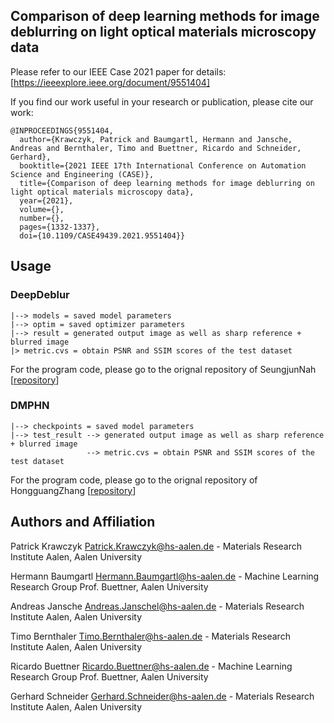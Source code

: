 ## Comparison of deep learning methods for image deblurring on light optical materials microscopy data

Please refer to our IEEE Case 2021 paper for details: [https://ieeexplore.ieee.org/document/9551404]

If you find our work useful in your research or publication, please cite our work:
```
@INPROCEEDINGS{9551404,
  author={Krawczyk, Patrick and Baumgartl, Hermann and Jansche, Andreas and Bernthaler, Timo and Buettner, Ricardo and Schneider, Gerhard},
  booktitle={2021 IEEE 17th International Conference on Automation Science and Engineering (CASE)}, 
  title={Comparison of deep learning methods for image deblurring on light optical materials microscopy data}, 
  year={2021},
  volume={},
  number={},
  pages={1332-1337},
  doi={10.1109/CASE49439.2021.9551404}}
```

## Usage
### DeepDeblur
```
|--> models = saved model parameters
|--> optim = saved optimizer parameters
|--> result = generated output image as well as sharp reference + blurred image
|> metric.cvs = obtain PSNR and SSIM scores of the test dataset
```
For the program code, please go to the orignal repository of SeungjunNah [[repository](https://github.com/SeungjunNah/DeepDeblur-PyTorch)]

### DMPHN
```
|--> checkpoints = saved model parameters
|--> test_result --> generated output image as well as sharp reference + blurred image
                 --> metric.cvs = obtain PSNR and SSIM scores of the test dataset
```
For the program code, please go to the orignal repository of HongguangZhang [[repository](https://github.com/HongguangZhang/DMPHN-cvpr19-master)]


## Authors and Affiliation
Patrick Krawczyk Patrick.Krawczyk@hs-aalen.de - Materials Research Institute Aalen, Aalen University

Hermann Baumgartl Hermann.Baumgartl@hs-aalen.de - Machine Learning Research Group Prof. Buettner, Aalen University

Andreas Jansche Andreas.Janschel@hs-aalen.de - Materials Research Institute Aalen, Aalen University

Timo Bernthaler Timo.Bernthaler@hs-aalen.de - Materials Research Institute Aalen, Aalen University

Ricardo Buettner Ricardo.Buettner@hs-aalen.de - Machine Learning Research Group Prof. Buettner, Aalen University

Gerhard Schneider Gerhard.Schneider@hs-aalen.de - Materials Research Institute Aalen, Aalen University



